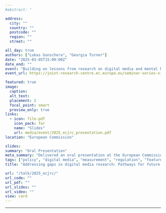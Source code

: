 ```yaml
---
#abstract: "

address:
  city: ""
  country: ""
  postcode: ""
  region: ""
  street: ""

all_day: true
authors: ["Lukas Gunschera", "Georgia Turner"]
date: "2025-03-05T15:00:00Z"
date_end: ""
event: "Building on lessons from research on digital media and mental health"
event_url: https://joint-research-centre.ec.europa.eu/seminar-series-virtual-worlds-and-well-being-setting-research-agenda/virtues-seminar-building-lessons-research-digital-media-and-mental-health-2025-03-05_en?prefLang=da

featured: true
image:
  caption:
  alt_text:
  placement: 2
  focal_point: smart
  preview_only: true
links:
  - icon: file-pdf
    icon_pack: far
    name: "Slides"
    url: media/event/2025_ecjrc_presentation.pdf
location: "European Commission"

slides:
summary: "Oral Presentation"
meta_summary: "Delivered an oral presentation at the European Commission VirtueS Seminar series on virtual worlds and well-being. The presentation is based on a policy report written with Georgia Turner and Amy Orben."
tags: ["policy", "digital media", "measurement", "regulation", "featured"]
title: "Addressing gaps in digital media research: Pathways for future science and policy"

url: "/talk/2025_ecjrc/"
url_code: ""
url_pdf: ""
url_slides: ""
url_video: ""
view: card
---
```


---
